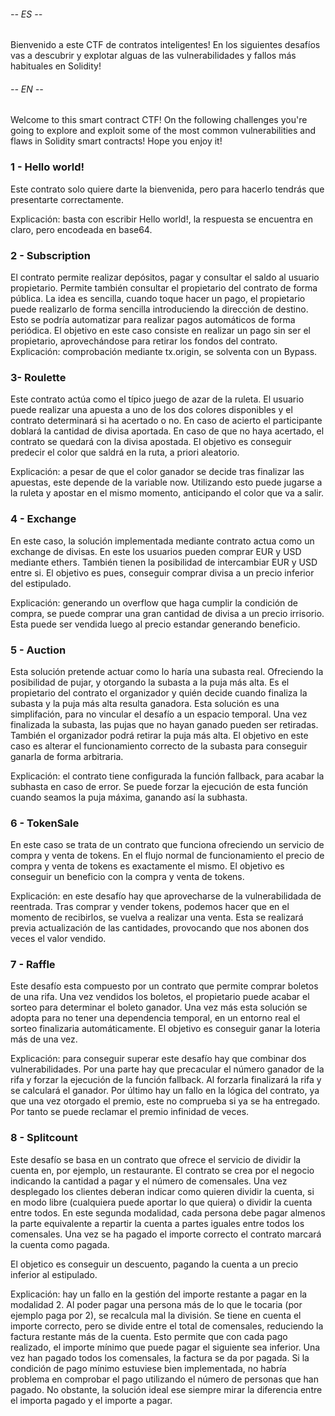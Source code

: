 ###### -- ES --
Bienvenido a este CTF de contratos inteligentes!
En los siguientes desafíos vas a descubrir y explotar alguas de las vulnerabilidades y fallos más habituales en Solidity!

###### -- EN --
Welcome to this smart contract CTF!
On the following challenges you're going to explore and exploit some of the most common vulnerabilities and flaws in Solidity smart contracts!
Hope you enjoy it!

### 1 - Hello world!
Este contrato solo quiere darte la bienvenida, pero para hacerlo tendrás que presentarte correctamente.

Explicación: basta con escribir Hello world!, la respuesta se encuentra en claro, pero encodeada en base64.

### 2 - Subscription
El contrato permite realizar depósitos, pagar y consultar el saldo al usuario propietario. Permite también consultar el propietario del contrato de forma pública. La idea es sencilla, cuando toque hacer un pago, el propietario puede realizarlo de forma sencilla introduciendo la dirección de destino. 
Esto se podría automatizar para realizar pagos automáticos de forma periódica.
El objetivo en este caso consiste en realizar un pago sin ser el propietario, aprovechándose para retirar los fondos del contrato.
Explicación: comprobación mediante tx.origin, se solventa con un Bypass.

### 3- Roulette
Este contrato actúa como el típico juego de azar de la ruleta. El usuario puede realizar una apuesta a uno de los dos colores disponibles y el contrato determinará si ha acertado o no. En caso de acierto el participante doblará la cantidad de divisa aportada. En caso de que no haya acertado, el contrato se quedará con la divisa apostada.
El objetivo es conseguir predecir el color que saldrá en la ruta, a priori aleatorio.

Explicación: a pesar de que el color ganador se decide tras finalizar las apuestas, este depende de la variable now. Utilizando esto puede jugarse a la ruleta y apostar en el mismo momento, anticipando el color que va a salir.

### 4 - Exchange
En este caso, la solución implementada mediante contrato actua como un exchange de divisas. En este los usuarios pueden comprar EUR y USD mediante ethers. También tienen la posibilidad de intercambiar EUR y USD entre si.
El objetivo es pues, conseguir comprar divisa a un precio inferior del estipulado.

Explicación: generando un overflow que haga cumplir la condición de compra, se puede comprar una gran cantidad de divisa a un precio irrisorio. Esta puede ser vendida luego al precio estandar generando beneficio.

### 5 - Auction
Esta solución pretende actuar como lo haría una subasta real. Ofreciendo la posibilidad de pujar, y otorgando la subasta a la puja más alta. Es el propietario del contrato el organizador y quién decide cuando finaliza la subasta y la puja más alta resulta ganadora. Esta solución es una simplifación, para no vincular el desafío a un espacio temporal. Una vez finalizada la subasta, las pujas que no hayan ganado pueden ser retiradas. También el organizador podrá retirar la puja más alta.
El objetivo en este caso es alterar el funcionamiento correcto de la subasta para conseguir ganarla de forma arbitraria.

Explicación: el contrato tiene configurada la función fallback, para acabar la subhasta en caso de error. Se puede forzar la ejecución de esta función cuando seamos la puja máxima, ganando así la subhasta.

### 6 - TokenSale
En este caso se trata de un contrato que funciona ofreciendo un servicio de compra y venta de tokens. En el flujo normal de funcionamiento el precio de compra y venta de tokens es exactamente el mismo. 
El objetivo es conseguir un beneficio con la compra y venta de tokens. 

Explicación: en este desafío hay que aprovecharse de la vulnerabilidada de reentrada. Tras comprar y vender tokens, podemos hacer que en el momento de recibirlos, se vuelva a realizar una venta. Esta se realizará previa actualización de las cantidades, provocando que nos abonen dos veces el valor vendido.

### 7 - Raffle
Este desafío esta compuesto por un contrato que permite comprar boletos de una rifa.
Una vez vendidos los boletos, el propietario puede acabar el sorteo para determinar el boleto ganador. 
Una vez más esta solución se adopta para no tener una dependencia temporal, en un entorno real el sorteo finalizaria automáticamente.
El objetivo es conseguir ganar la loteria más de una vez.

Explicación: para conseguir superar este desafío hay que combinar dos vulnerabilidades. Por una parte hay que precacular el número ganador de la rifa y forzar la ejecución de la función fallback. Al forzarla finalizará la rifa y se calculará el ganador. Por último hay un fallo en la lógica del contrato, ya que una vez otorgado el premio, este no comprueba si ya se ha entregado. Por tanto se puede reclamar el premio infinidad de veces.


### 8 - Splitcount
Este desafío se basa en un contrato que ofrece el servicio de dividir la cuenta en, por ejemplo, un restaurante. El contrato se crea por el negocio indicando la cantidad a pagar y el número de comensales. Una vez desplegado los clientes deberan indicar como quieren dividir la cuenta, si en modo libre (cualquiera puede aportar lo que quiera) o dividir la cuenta entre todos. En este segunda modalidad, cada persona debe pagar almenos la parte equivalente a repartir la cuenta a partes iguales entre todos los comensales. 
Una vez se ha pagado el importe correcto el contrato marcará la cuenta como pagada.

El objetico es conseguir un descuento, pagando la cuenta a un precio inferior al estipulado.

Explicación: hay un fallo en la gestión del importe restante a pagar en la modalidad 2. Al poder pagar una persona más de lo que le tocaria (por ejemplo paga por 2), se recalcula mal la división. Se tiene en cuenta el importe correcto, pero se divide entre el total de comensales, reduciendo la factura restante más de la cuenta. Esto permite que con cada pago realizado, el importe mínimo que puede pagar el siguiente sea inferior. Una vez han pagado todos los comensales, la factura se da por pagada. 
Si la condición de pago mínimo estuviese bien implementada, no habría problema en comprobar el pago utilizando el número de personas que han pagado. No obstante, la solución ideal ese siempre mirar la diferencia entre el importa pagado y el importe a pagar.
